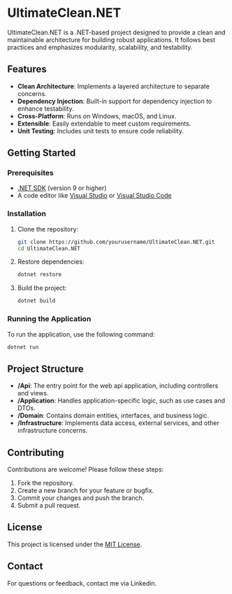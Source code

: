 # UltimateClean.NET

UltimateClean.NET is a .NET-based project designed to provide a clean and maintainable architecture for building robust applications. It follows best practices and emphasizes modularity, scalability, and testability.

## Features

- **Clean Architecture**: Implements a layered architecture to separate concerns.
- **Dependency Injection**: Built-in support for dependency injection to enhance testability.
- **Cross-Platform**: Runs on Windows, macOS, and Linux.
- **Extensible**: Easily extendable to meet custom requirements.
- **Unit Testing**: Includes unit tests to ensure code reliability.

## Getting Started

### Prerequisites

- [.NET SDK](https://dotnet.microsoft.com/download) (version 9 or higher)
- A code editor like [Visual Studio](https://visualstudio.microsoft.com/) or [Visual Studio Code](https://code.visualstudio.com/)

### Installation

1. Clone the repository:
    ```bash
    git clone https://github.com/yourusername/UltimateClean.NET.git
    cd UltimateClean.NET
    ```

2. Restore dependencies:
    ```bash
    dotnet restore
    ```

3. Build the project:
    ```bash
    dotnet build
    ```

### Running the Application

To run the application, use the following command:
```bash
dotnet run
```

## Project Structure

- **/Api**: The entry point for the web api application, including controllers and views.
- **/Application**: Handles application-specific logic, such as use cases and DTOs.
- **/Domain**: Contains domain entities, interfaces, and business logic.
- **/Infrastructure**: Implements data access, external services, and other infrastructure concerns.

## Contributing

Contributions are welcome! Please follow these steps:

1. Fork the repository.
2. Create a new branch for your feature or bugfix.
3. Commit your changes and push the branch.
4. Submit a pull request.

## License

This project is licensed under the [MIT License](LICENSE).

## Contact

For questions or feedback, contact me via Linkedin.